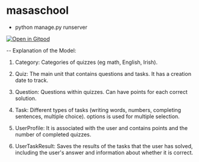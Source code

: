 # masaschool
- python manage.py runserver

[![Open in Gitpod](https://gitpod.io/button/open-in-gitpod.svg)](https://gitpod.io/#https://github.com/onadj/masaschool)


-- Explanation of the Model:

1. Category: Categories of quizzes (eg math, English, Irish).

2. Quiz: The main unit that contains questions and tasks. It has a creation date to track.

3. Question: Questions within quizzes. Can have points for each correct solution.

4. Task: Different types of tasks (writing words, numbers, completing sentences, multiple choice). options is used for multiple selection.

5. UserProfile: It is associated with the user and contains points and the number of completed quizzes.

6. UserTaskResult: Saves the results of the tasks that the user has solved, including the user's answer and information about whether it is correct.


